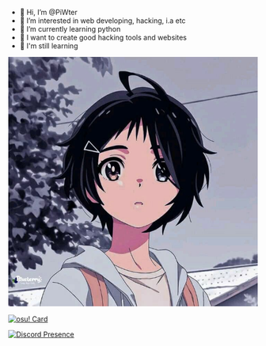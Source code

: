 - 👋 Hi, I’m @PiWter
- 👀 I’m interested in web developing, hacking, i.a etc
- 🌱 I’m currently learning python
- 💞️ I want to create good hacking tools and websites
- 📒 I'm still learning

![](ai.png)

[![osu! Card](https://osu-sig.vercel.app/card?user=PiWter&mode=std&lang=en&blur=6&round_avatar=true&animation=true)](https://osu.ppy.sh/users/20214853)

[![Discord Presence](https://lanyard.cnrad.dev/api/447351141202657290)](https://discord.com/users/447351141202657290)
